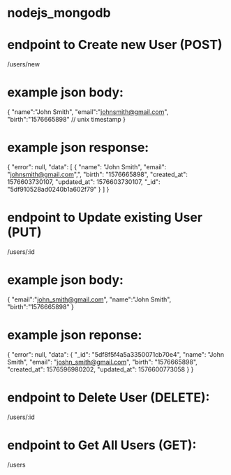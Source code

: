# nodejs_mongodb

# endpoint to Create new User (POST)
/users/new

# example json body:
{
	"name":"John Smith",
	"email":"johnsmith@gmail.com",
	"birth":"1576665898" // unix timestamp
}

# example json response:
{
    "error": null,
    "data": [
        {
            "name": "John Smith",
            "email": "johnsmith@gmail.com",",
            "birth": "1576665898",
            "created_at": 1576603730107,
            "updated_at": 1576603730107,
            "_id": "5df910528ad0240b1a602f79"
        }
    ]
}

# endpoint to Update existing User (PUT)
/users/:id

# example json body:
{
	"email":"john_smith@gmail.com",
	"name":"John Smith",
	"birth":"1576665898"
}

# example json reponse:
{
    "error": null,
    "data": {
        "_id": "5df8f5f4a5a3350071cb70e4",
        "name": "John Smith",
        "email": "joshn_smith@gmail.com",
        "birth": "1576665898",
        "created_at": 1576596980202,
        "updated_at": 1576600773058
    }
}

# endpoint to Delete User (DELETE):
/users/:id

# endpoint to Get All Users (GET):
/users

